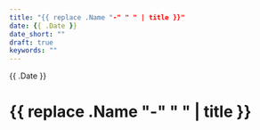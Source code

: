 ```yaml
---
title: "{{ replace .Name "-" " " | title }}"
date: {{ .Date }}
date_short: ""
draft: true
keywords: ""
---
```

<span class="blog-date">{{ .Date }}</span>

# {{ replace .Name "-" " " | title }}
